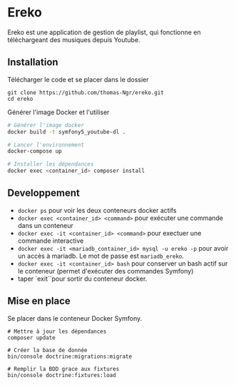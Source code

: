 Ereko
=====

Ereko est une application de gestion de playlist, qui fonctionne en téléchargeant des musiques depuis Youtube.


Installation
------------

Télécharger le code et se placer dans le dossier

```
git clone https://github.com/thomas-Ngr/ereko.git
cd ereko
```
Générer l'image Docker et l'utiliser

```bash
# Générer l'image docker
docker build -t symfony5_youtube-dl .

# Lancer l'environnement
docker-compose up

# Installer les dépendances
docker exec <container_id> composer install
```

Developpement
-------------

- `docker ps` pour voir les deux conteneurs docker actifs
- `docker exec <container_id> <command>` pour exécuter une commande dans un conteneur
- `docker exec -it <container_id> <command>` pour exectuer une commande interactive
- `docker exec -it <mariadb_container_id> mysql -u ereko -p` pour avoir un accès à mariadb. Le mot de passe est `mariadb_ereko`.
- `docker exec -it <container_id> bash` pour conserver un bash actif sur le conteneur (permet d'exécuter des commandes Symfony)
- taper `exit``pour sortir du conteneur docker.

Mise en place
-------------

Se placer dans le conteneur Docker Symfony.

```
# Mettre à jour les dépendances
composer update

# Créer la base de donnée
bin/console doctrine:migrations:migrate

# Remplir la BDD grace aux fixtures
bin/console doctrine:fixtures:load
```